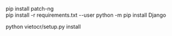 <!-- conda install --file requirements.txt -->
pip install patch-ng   
pip install -r requirements.txt --user
python -m pip install Django

python vietocr/setup.py install
<!-- -------------------------- >> Chọn evn focrOct << --------------------------- -->